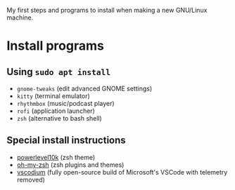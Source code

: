 My first steps and programs to install when making a new GNU/Linux machine.

# Install programs
## Using `sudo apt install`
- `gnome-tweaks` (edit advanced GNOME settings)
- `kitty` (terminal emulator)
- `rhythmbox` (music/podcast player)
- `rofi` (application launcher)
- `zsh` (alternative to bash shell)

## Special install instructions
- [powerlevel10k](https://github.com/romkatv/powerlevel10k#get-started) (zsh theme)
- [oh-my-zsh](https://ohmyz.sh) (zsh plugins and themes)
- [vscodium](https://vscodium.com/#install) (fully open-source build of Microsoft's VSCode with telemetry removed)